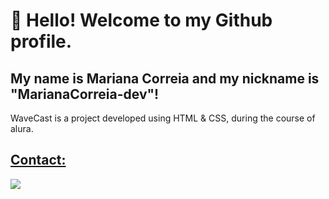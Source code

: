 # 👋 Hello! Welcome to my Github profile.
## My name is Mariana Correia and my nickname is "MarianaCorreia-dev"!

WaveCast is a project developed using HTML & CSS, during the course of alura.

<div>
<a href="://github.com/MarianaCorreia-dev">
</div>

## Contact:

<div>
<a href="https://www.linkedin.com/in/mariana-correia-2589102a5/?utm_source=share&utm_campaign=share_via&utm_content=profile&utm_medium=android_app" target="_blank"><img loading="lazy" src="https://img.shields.io/badge/-LinkedIn-%230077B5?style=for-the-badge&logo=linkedin&logoColor=white" target="_blank"></a>   
</div>
